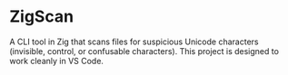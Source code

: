 # ZigScan
A CLI tool in Zig that scans files for suspicious Unicode characters (invisible, control, or confusable characters). This project is designed to work cleanly in VS Code.
